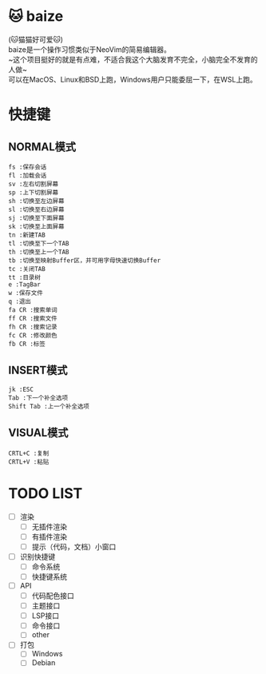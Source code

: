 # 🐱 baize   
(🐱猫猫好可爱🐱)  
baize是一个操作习惯类似于NeoVim的简易编辑器。  
~这个项目挺好的就是有点难，不适合我这个大脑发育不完全，小脑完全不发育的人做~  
可以在MacOS、Linux和BSD上跑，Windows用户只能委屈一下，在WSL上跑。  
# 快捷键
## NORMAL模式  
```
fs :保存会话
fl :加载会话
sv :左右切割屏幕
sp :上下切割屏幕
sh :切换至左边屏幕
sl :切换至右边屏幕
sj :切换至下面屏幕
sk :切换至上面屏幕
tn :新建TAB
tl :切换至下一个TAB
th :切换至上一个TAB
tb :切换至映射Buffer区，并可用字母快速切换Buffer
tc :关闭TAB
tt :目录树
e :TagBar
w :保存文件
q :退出
fa CR :搜索单词
ff CR :搜索文件
fh CR :搜索记录
fc CR :修改颜色
fb CR :标签 
```  
## INSERT模式
```  
jk :ESC  
Tab :下一个补全选项  
Shift Tab :上一个补全选项
```
## VISUAL模式
```
CRTL+C :复制  
CRTL+V :粘贴
```
# TODO LIST
- [ ] 渲染
    - [ ] 无插件渲染
    - [ ] 有插件渲染
    - [ ] 提示（代码，文档）小窗口
- [ ] 识别快捷键
    - [ ] 命令系统
    - [ ] 快捷键系统
- [ ] API
    - [ ] 代码配色接口
    - [ ] 主题接口
    - [ ] LSP接口
    - [ ] 命令接口
    - [ ] other
- [ ] 打包
    - [ ] Windows
    - [ ] Debian
